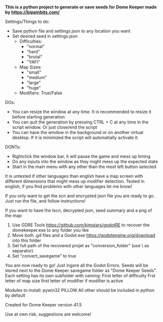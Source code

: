 **This is a python project to generate or save seeds for Dome Keeper made by https://bippinbits.com/**

Settings/Things to do:
- Save python file and settings.json to any location you want
- Set desired seed in settings.json
  - Difficulties:
    - "normal"
    - "hard" 
    - "brutal"
    - "YAFI"
  - Map Sizes:
    - "small"
    - "medium" 
    - "large"
    - "huge"
  - Modifiers: True/False

DOs:
- You can resize the window at any time. It is recommended to resize it before starting generation
- You can quit the generation by pressing CTRL + C at any time in the script window. Or just close/end the script
- You can have the window in the background or on another virtual desktop. If it is minimized the script will automatially activate it.

DONTs:
- Rightclick the window bar, it will pause the game and mess up timing
- Do any inputs into the window as they might mess up the expected state
- Start in the main menu with any other than the most left button selected

It is untested if other languages than english have a map screen with different dimensions that might mess up modifier detection. Tested in english, if you find problems with other languages let me know!

If you only want to get the scn and encrypted json file you are ready to go. Just run the file, and follow instructions!

If you want to have the tscn, decrypted json, seed summary and a png of the map:
1) Use GDRE Tools https://github.com/kimstars/godotRE to recover the domekeeper.exe to any folder you like
2) Move both .gd files and a Godot.exe https://godotengine.org/download into this folder
3) Set full path of the recovered projet as "conversion_folder" (use \\ as separator)
4) Set "convert_savegame" to true
 
You are now ready to go! Just ingore all the Godot Errors.
Seeds will be stored next to the Dome Keeper savegame folder as "Dome Keeper Seeds". Each setting has its own subfolder with naming:
First letter of difficulty
Frst letter of map size
first letter of modifier if modifier is active



Modules to install:
pywin32
PILLOW
All other should be included in python by default

Created for Dome Keeper version 41.5

Use at own risk, suggestions are welcome!
